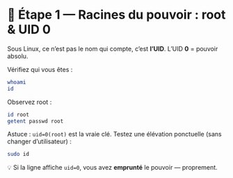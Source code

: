 # 👑 Étape 1 — Racines du pouvoir : root & UID 0

Sous Linux, ce n’est pas le nom qui compte, c’est **l’UID**. L’UID **0** = pouvoir absolu.

Vérifiez qui vous êtes :
```bash
whoami
id
````

Observez root :

```bash
id root
getent passwd root
```

Astuce : `uid=0(root)` est la vraie clé.
Testez une élévation ponctuelle (sans changer d’utilisateur) :

```bash
sudo id
```

💡 Si la ligne affiche `uid=0`, vous avez **emprunté** le pouvoir — proprement.
